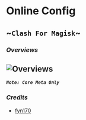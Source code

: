 # Online Config
 ~```Clash For Magisk```~
 ---
 ### *Overviews*
 ![Overviews](https://i.ibb.co/pb4MB1R/Screenshot-20221007-223843-Clash-for-Magisk.png)
 ---
 ***```Note: Core Meta Only```***
 
 
### *Credits*
- [fyn170](https://github.com/fyn170/conf-cfm)
